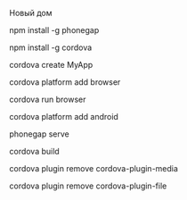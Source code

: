 Новый дом

npm install -g phonegap

npm install -g cordova

cordova create MyApp

cordova platform add browser

cordova run browser

cordova platform add android

phonegap serve

cordova build

cordova plugin remove cordova-plugin-media

cordova plugin remove cordova-plugin-file
